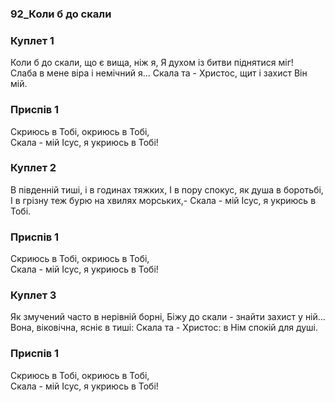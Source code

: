 ### 92_Коли б до скали
### Куплет 1
Коли б до скали, що є вища, ніж я, Я духом із битви піднятися міг!<br/>Слаба в мене віра і немічний я... Скала та - Христос, щит і захист Він мій.
### Приспів 1
Скриюсь в Тобі, окриюсь в Тобі,<br/>Скала - мій Ісус, я укриюсь в Тобі!
### Куплет 2
В південній тиші, і в годинах тяжких, І в пору спокус, як душа в боротьбі,<br/>І в грізну теж бурю на хвилях морських,- Скала - мій Ісус, я укриюсь в Тобі.
### Приспів 1
Скриюсь в Тобі, окриюсь в Тобі,<br/>Скала - мій Ісус, я укриюсь в Тобі!
### Куплет 3
Як змучений часто в нерівній борні, Біжу до скали - знайти захист у ній...<br/>Вона, віковічна, ясніє в тиші: Скала та - Христос: в Нім спокій для душі.
### Приспів 1
Скриюсь в Тобі, окриюсь в Тобі,<br/>Скала - мій Ісус, я укриюсь в Тобі!

